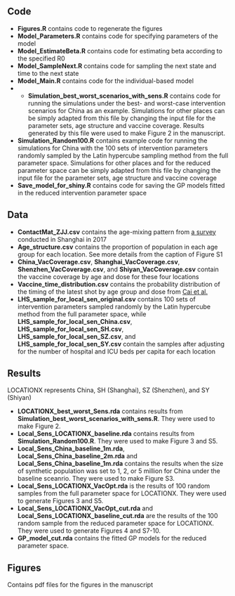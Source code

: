 ## Code
* **Figures.R** contains code to regenerate the figures
* **Model_Parameters.R** contains code for specifying parameters of the model
* **Model_EstimateBeta.R** contains code for estimating beta according to the specified R0
* **Model_SampleNext.R** contains code for sampling the next state and time to the next state
* **Model_Main.R** contains code for the individual-based model
* * **Simulation_best_worst_scenarios_with_sens.R** contains code for running the simulations under the best- and worst-case intervention scenarios for China as an example. Simulations for other places can be simply adapted from this file by changing the input file for the parameter sets, age structure and vaccine coverage. Results generated by this file were used to make Figure 2 in the manuscript.
* **Simulation_Random100.R** contains example code for running the simulations for China with the 100 sets of intervention parameters randomly sampled by the Latin hypercube sampling method from the full parameter space. Simulations for other places and for the reduced parameter space can be simply adapted from this file by changing the input file for the parameter sets, age structure and vaccine coverage
* **Save_model_for_shiny.R** contains code for saving the GP models fitted in the reduced intervention parameter space

## Data
* **ContactMat_ZJJ.csv** contains the age-mixing pattern from [a survey](https://www.nature.com/articles/s41598-019-51609-8) conducted in Shanghai in 2017
* **Age_structure.csv** contains the proportion of population in each age group for each location. See more details from the caption of Figure S1
* **China_VacCoverage.csv**, **Shanghai_VacCoverage.csv**, **Shenzhen_VacCoverage.csv**, and **Shiyan_VacCoverage.csv** contain the vaccine coverage by age and dose for these four locations
* **Vaccine_time_distribution.csv** contains the probability distribution of the timing of the latest shot by age group and dose from [Cai et al.](https://www.nature.com/articles/s41591-022-01855-7#Sec14)
* **LHS_sample_for_local_sen_original.csv** contains 100 sets of intervention parameters sampled randomly by the Latin hypercube method from the full parameter space, while **LHS_sample_for_local_sen_China.csv**, **LHS_sample_for_local_sen_SH.csv**, **LHS_sample_for_local_sen_SZ.csv**, and **LHS_sample_for_local_sen_SY.csv** contain the samples after adjusting for the number of hospital and ICU beds per capita for each location

## Results
LOCATIONX represents China, SH (Shanghai), SZ (Shenzhen), and SY (Shiyan)
* **LOCATIONX_best_worst_Sens.rda** contains results from **Simulation_best_worst_scenarios_with_sens.R**. They were used to make Figure 2. 
* **Local_Sens_LOCATIONX_baseline.rda** contains results from **Simulation_Random100.R**. They were used to make Figure 3 and S5.
* **Local_Sens_China_baseline_1m.rda**, **Local_Sens_China_baseline_2m.rda** and **Local_Sens_China_baseline_1m.rda** contains the results when the size of synthetic population was set to 1, 2, or 5 million for China under the baseline sceanrio. They were used to make Figure S3.
* **Local_Sens_LOCATIONX_VacOpt.rda** is the results of 100 random samples from the full parameter space for LOCATIONX. They were used to generate Figures 3 and S5. 
* **Local_Sens_LOCATIONX_VacOpt_cut.rda** and **Local_Sens_LOCATIONX_baseline_cut.rda** are the results of the 100 random sample from the reduced parameter space for LOCATIONX. They were used to generate Figures 4 and S7-10.
* **GP_model_cut.rda** contains the fitted GP models for the reduced parameter space.

## Figures
Contains pdf files for the figures in the manuscript
